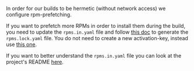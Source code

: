 In order for our builds to be hermetic (without network access) we configure rpm-prefetching.

If you want to prefetch more RPMs in order to install them during the build, you need to update the `rpms.in.yaml` file and follow [this doc](https://konflux.pages.redhat.com/docs/users/how-tos/configuring/activation-keys-subscription.html#_configuring_an_rpm_lockfile_for_hermetic_builds) to generate the `rpms.lock.yaml` file.
You do not need to create a new activation-key, instead use [this one](https://console.redhat.com/insights/connector/activation-keys/assisted-installer).

If you want to better understand the `rpms.in.yaml` file you can look at the project's README [here](https://github.com/konflux-ci/rpm-lockfile-prototype/blob/main/README.md).

